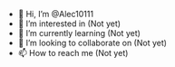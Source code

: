 - 👋 Hi, I’m @Alec10111
- 👀 I’m interested in (Not yet)
- 🌱 I’m currently learning (Not yet)
- 💞️ I’m looking to collaborate on (Not yet)
- 📫 How to reach me (Not yet)

<!---
Alec10111/Alec10111 is a ✨ special ✨ repository because its `README.md` (this file) appears on your GitHub profile.
You can click the Preview link to take a look at your changes.
--->
